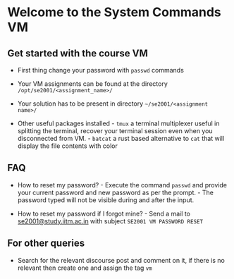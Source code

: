 # Welcome to the System Commands VM

## Get started with the course VM

- First thing change your password with `passwd` commands

- Your VM assignments can be found at the directory `/opt/se2001/<assignment_name>/`

- Your solution has to be present in directory `~/se2001/<assignment name>/`

- Other useful packages installed
        - `tmux` a terminal multiplexer useful in splitting the terminal, recover your terminal session even when you disconnected from VM.
        - `batcat` a rust based alternative to `cat` that will display the file contents with color


## FAQ

- How to reset my password?
        - Execute the command `passwd` and provide your current password and new password as per the prompt.
        - The password typed will not be visible during and after the input.

- How to reset my password if I forgot mine?
        - Send a mail to se2001@study.iitm.ac.in with subject `SE2001 VM PASSWORD RESET`


## For other queries

- Search for the relevant discourse post and comment on it, if there is no relevant then create one and assign the tag `vm`
